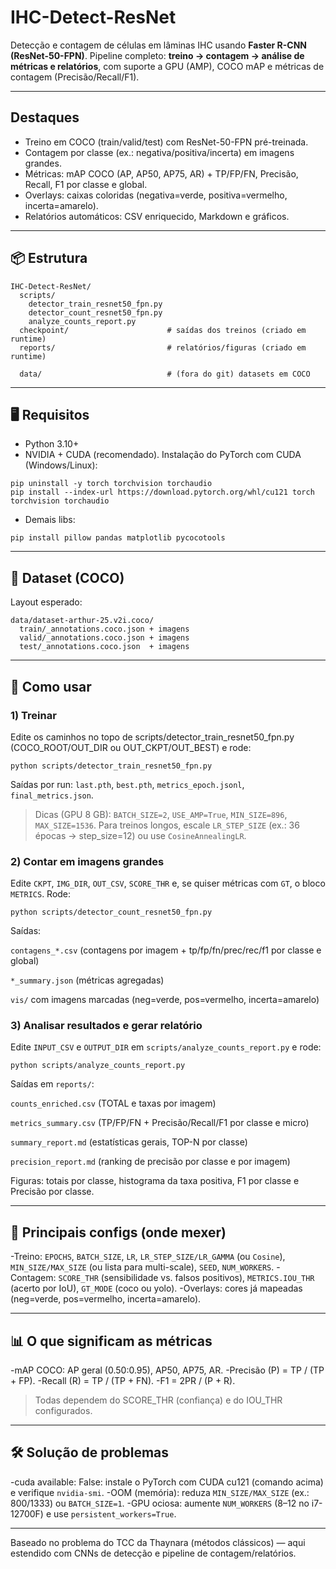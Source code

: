 # IHC-Detect-ResNet

Detecção e contagem de células em lâminas IHC usando **Faster R-CNN (ResNet-50-FPN)**.
Pipeline completo: **treino → contagem → análise de métricas e relatórios**, com suporte a GPU (AMP), COCO mAP e métricas de contagem (Precisão/Recall/F1).

---

## Destaques

- Treino em COCO (train/valid/test) com ResNet-50-FPN pré-treinada.
- Contagem por classe (ex.: negativa/positiva/incerta) em imagens grandes.
- Métricas: mAP COCO (AP, AP50, AP75, AR) + TP/FP/FN, Precisão, Recall, F1 por classe e global.
- Overlays: caixas coloridas (negativa=verde, positiva=vermelho, incerta=amarelo).
- Relatórios automáticos: CSV enriquecido, Markdown e gráficos.

---

## 📦 Estrutura
```
IHC-Detect-ResNet/
  scripts/
    detector_train_resnet50_fpn.py
    detector_count_resnet50_fpn.py
    analyze_counts_report.py
  checkpoint/                      # saídas dos treinos (criado em runtime)
  reports/                         # relatórios/figuras (criado em runtime)
  
  data/                            # (fora do git) datasets em COCO
```

---

## 🖥️ Requisitos

- Python 3.10+
- NVIDIA + CUDA (recomendado). Instalação do PyTorch com CUDA (Windows/Linux):

```
pip uninstall -y torch torchvision torchaudio
pip install --index-url https://download.pytorch.org/whl/cu121 torch torchvision torchaudio
```

- Demais libs:
```
pip install pillow pandas matplotlib pycocotools
```
---

## 📁 Dataset (COCO)

Layout esperado:
```
data/dataset-arthur-25.v2i.coco/
  train/_annotations.coco.json + imagens
  valid/_annotations.coco.json + imagens
  test/_annotations.coco.json  + imagens
```
---

## 🚀 Como usar

### 1) Treinar

Edite os caminhos no topo de scripts/detector_train_resnet50_fpn.py (COCO_ROOT/OUT_DIR ou OUT_CKPT/OUT_BEST) e rode:
```
python scripts/detector_train_resnet50_fpn.py
```

Saídas por run: `last.pth`, `best.pth`, `metrics_epoch.jsonl`, `final_metrics.json`.

>Dicas (GPU 8 GB): `BATCH_SIZE=2`, `USE_AMP=True`, `MIN_SIZE=896`, `MAX_SIZE=1536`. Para treinos longos, escale `LR_STEP_SIZE` (ex.: 36 épocas → step_size=12) ou use `CosineAnnealingLR`.

### 2) Contar em imagens grandes

Edite `CKPT`, `IMG_DIR`, `OUT_CSV`, `SCORE_THR` e, se quiser métricas com `GT`, o bloco `METRICS`. Rode:
```
python scripts/detector_count_resnet50_fpn.py
```

Saídas:

`contagens_*.csv` (contagens por imagem + tp/fp/fn/prec/rec/f1 por classe e global)

`*_summary.json` (métricas agregadas)

`vis/` com imagens marcadas (neg=verde, pos=vermelho, incerta=amarelo)

### 3) Analisar resultados e gerar relatório

Edite `INPUT_CSV` e `OUTPUT_DIR` em `scripts/analyze_counts_report.py` e rode:
```
python scripts/analyze_counts_report.py
```

Saídas em `reports/`:

`counts_enriched.csv` (TOTAL e taxas por imagem)

`metrics_summary.csv` (TP/FP/FN + Precisão/Recall/F1 por classe e micro)

`summary_report.md` (estatísticas gerais, TOP-N por classe)

`precision_report.md` (ranking de precisão por classe e por imagem)

Figuras: totais por classe, histograma da taxa positiva, F1 por classe e Precisão por classe.

---

## 🔧 Principais configs (onde mexer)

-Treino: `EPOCHS`, `BATCH_SIZE`, `LR`, `LR_STEP_SIZE/LR_GAMMA` (ou `Cosine`), `MIN_SIZE/MAX_SIZE` (ou lista para multi-scale), `SEED`, `NUM_WORKERS`.
-Contagem: `SCORE_THR` (sensibilidade vs. falsos positivos), `METRICS.IOU_THR` (acerto por IoU), `GT_MODE` (coco ou yolo).
-Overlays: cores já mapeadas (neg=verde, pos=vermelho, incerta=amarelo).

---

## 📊 O que significam as métricas

-mAP COCO: AP geral (0.50:0.95), AP50, AP75, AR.
-Precisão (P) = TP / (TP + FP).
-Recall (R) = TP / (TP + FN).
-F1 = 2PR / (P + R).
>Todas dependem do SCORE_THR (confiança) e do IOU_THR configurados.

---

## 🛠️ Solução de problemas

-cuda available: False: instale o PyTorch com CUDA cu121 (comando acima) e verifique `nvidia-smi`.
-OOM (memória): reduza `MIN_SIZE/MAX_SIZE` (ex.: 800/1333) ou `BATCH_SIZE=1`.
-GPU ociosa: aumente `NUM_WORKERS` (8–12 no i7-12700F) e use `persistent_workers=True`.

---


Baseado no problema do TCC da Thaynara (métodos clássicos) — aqui estendido com CNNs de detecção e pipeline de contagem/relatórios.
